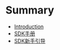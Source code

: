# Summary

* [Introduction](README.md)
* [SDK手册](sdkshou_ce.md)
* [SDK新手引导](cn/what-is-cassia-sdk.md)

